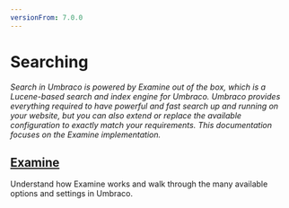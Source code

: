 ```yaml
---
versionFrom: 7.0.0
---
```


# Searching

_Search in Umbraco is powered by Examine out of the box, which is a Lucene-based search and index engine for Umbraco. Umbraco provides everything required to have powerful and fast search up and running on your website, but you can also extend or replace the available configuration to exactly match your requirements. This documentation focuses on the Examine implementation._

## [Examine](Examine/index.md)

Understand how Examine works and walk through the many available options and settings in Umbraco.
